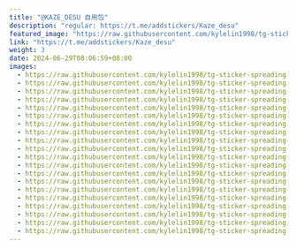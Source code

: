 ```yaml
---
title: "@KAZE_DESU 自用包"
description: "regular: https://t.me/addstickers/Kaze_desu"
featured_image: "https://raw.githubusercontent.com/kylelin1998/tg-sticker-spreading-worldwide-images/main/img/2d65b1f5-8737-416f-b832-381a861badbc.jpg"
link: "https://t.me/addstickers/Kaze_desu"
weight: 3
date: 2024-06-29T08:06:59+08:00
images:
  - https://raw.githubusercontent.com/kylelin1998/tg-sticker-spreading-worldwide-images/main/img/2d65b1f5-8737-416f-b832-381a861badbc.jpg
  - https://raw.githubusercontent.com/kylelin1998/tg-sticker-spreading-worldwide-images/main/img/620837df-0cf8-41ac-b9e9-a2c0037ab88a.jpg
  - https://raw.githubusercontent.com/kylelin1998/tg-sticker-spreading-worldwide-images/main/img/745dc7e7-f604-4f0a-9e07-be390192014b.jpg
  - https://raw.githubusercontent.com/kylelin1998/tg-sticker-spreading-worldwide-images/main/img/de6b6ab6-e915-4972-a1b2-bca818cc0810.jpg
  - https://raw.githubusercontent.com/kylelin1998/tg-sticker-spreading-worldwide-images/main/img/640a0c7e-21f6-4851-ae4e-82a32a147b0c.jpg
  - https://raw.githubusercontent.com/kylelin1998/tg-sticker-spreading-worldwide-images/main/img/b8dc6d9b-fd16-4048-a265-4b2cf17ddc6f.jpg
  - https://raw.githubusercontent.com/kylelin1998/tg-sticker-spreading-worldwide-images/main/img/b3c58000-e28d-4fba-b592-d51120270863.jpg
  - https://raw.githubusercontent.com/kylelin1998/tg-sticker-spreading-worldwide-images/main/img/f751c849-00f6-41c9-acd4-0878da0122d9.jpg
  - https://raw.githubusercontent.com/kylelin1998/tg-sticker-spreading-worldwide-images/main/img/9b4c65c5-fc99-4f32-9262-dcaf6503b0c8.jpg
  - https://raw.githubusercontent.com/kylelin1998/tg-sticker-spreading-worldwide-images/main/img/b5955e30-207a-48d4-8bd0-13e0ad938a47.jpg
  - https://raw.githubusercontent.com/kylelin1998/tg-sticker-spreading-worldwide-images/main/img/b0519c10-b539-4b23-8bcc-f9295d26997c.jpg
  - https://raw.githubusercontent.com/kylelin1998/tg-sticker-spreading-worldwide-images/main/img/e5ba55b1-497f-432b-b796-c6c749b7505d.jpg
  - https://raw.githubusercontent.com/kylelin1998/tg-sticker-spreading-worldwide-images/main/img/99d55165-84a8-462f-9e3c-c3ede9083ecb.jpg
  - https://raw.githubusercontent.com/kylelin1998/tg-sticker-spreading-worldwide-images/main/img/bf41d1bd-d2dd-4f19-b9bb-9b113cfc4143.jpg
  - https://raw.githubusercontent.com/kylelin1998/tg-sticker-spreading-worldwide-images/main/img/9460e232-aed1-42c1-86e3-bbd77171a383.jpg
  - https://raw.githubusercontent.com/kylelin1998/tg-sticker-spreading-worldwide-images/main/img/045f82ce-2859-4f76-af85-d0b8c3edc930.jpg
  - https://raw.githubusercontent.com/kylelin1998/tg-sticker-spreading-worldwide-images/main/img/325cc8d3-fe54-4ba6-9be5-45428ce2fc9a.jpg
  - https://raw.githubusercontent.com/kylelin1998/tg-sticker-spreading-worldwide-images/main/img/74d64471-d355-460a-998a-c51969ee7255.jpg
  - https://raw.githubusercontent.com/kylelin1998/tg-sticker-spreading-worldwide-images/main/img/cd918cca-8b84-4124-8c53-202fa3c3eace.jpg
  - https://raw.githubusercontent.com/kylelin1998/tg-sticker-spreading-worldwide-images/main/img/2a77a9e5-9047-4528-8934-e05aa2786325.jpg
---
```

